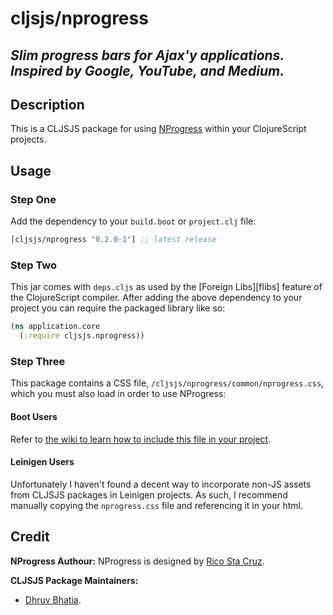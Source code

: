 # cljsjs/nprogress
## *Slim progress bars for Ajax'y applications. Inspired by Google, YouTube, and Medium.*

## Description
This is a CLJSJS package for using [NProgress](http://ricostacruz.com/nprogress) within your ClojureScript projects.


## Usage

### Step One
Add the dependency to your `build.boot` or `project.clj` file:

[](dependency)
```clojure
[cljsjs/nprogress "0.2.0-1"] ;; latest release
```
[](/dependency)

### Step Two
This jar comes with `deps.cljs` as used by the [Foreign Libs][flibs] feature
of the ClojureScript compiler. After adding the above dependency to your project
you can require the packaged library like so:

```clojure
(ns application.core
  (:require cljsjs.nprogress))
```
### Step Three
This package contains a CSS file, `/cljsjs/nprogress/common/nprogress.css`, which you must also load in order to use NProgress:

#### Boot Users
Refer to [the wiki to learn how to include this file in your project](https://github.com/cljsjs/packages/wiki/Non-JS-Assets).

#### Leinigen Users
Unfortunately I haven't found a decent way to incorporate non-JS assets from CLJSJS packages in Leinigen projects. As such, I recommend manually copying the `nprogress.css` file and referencing it in your html.

## Credit

**NProgress Authour:** NProgress is designed by [Rico Sta Cruz](https://github.com/rstacruz).

**CLJSJS Package Maintainers:**

- [Dhruv Bhatia](https://github.com/dhruvbhatia).
